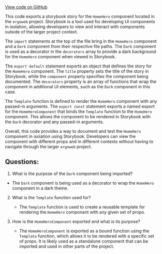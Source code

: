 [View code on GitHub](https://github.com/ergoplatform/ergoweb/stories/components/home/homeHero.stories.jsx)

This code exports a storybook story for the `HomeHero` component located in the `ergoweb` project. Storybook is a tool used for developing UI components in isolation, allowing developers to view and interact with components outside of the larger project context. 

The `import` statements at the top of the file bring in the `HomeHero` component and a `Dark` component from their respective file paths. The `Dark` component is used as a decorator in the `decorators` array to provide a dark background for the `HomeHero` component when viewed in Storybook. 

The `export default` statement exports an object that defines the story for the `HomeHero` component. The `title` property sets the title of the story in Storybook, while the `component` property specifies the component being documented. The `decorators` property is an array of functions that wrap the component in additional UI elements, such as the `Dark` component in this case. 

The `Template` function is defined to render the `HomeHero` component with any passed-in arguments. The `export const` statement exports a named export for the `HomeHeroComponent` that binds the `Template` function to the `HomeHero` component. This allows the component to be rendered in Storybook with the `Dark` decorator and any passed-in arguments. 

Overall, this code provides a way to document and test the `HomeHero` component in isolation using Storybook. Developers can view the component with different props and in different contexts without having to navigate through the larger `ergoweb` project.
## Questions: 
 1. What is the purpose of the `Dark` component being imported?
   - The `Dark` component is being used as a decorator to wrap the `HomeHero` component in a dark theme.

2. What is the `Template` function used for?
   - The `Template` function is used to create a reusable template for rendering the `HomeHero` component with any given set of props.

3. How is the `HomeHeroComponent` exported and what is its purpose?
   - The `HomeHeroComponent` is exported as a bound function using the `Template` function, which allows it to be rendered with a specific set of props. It is likely used as a standalone component that can be imported and used in other parts of the project.